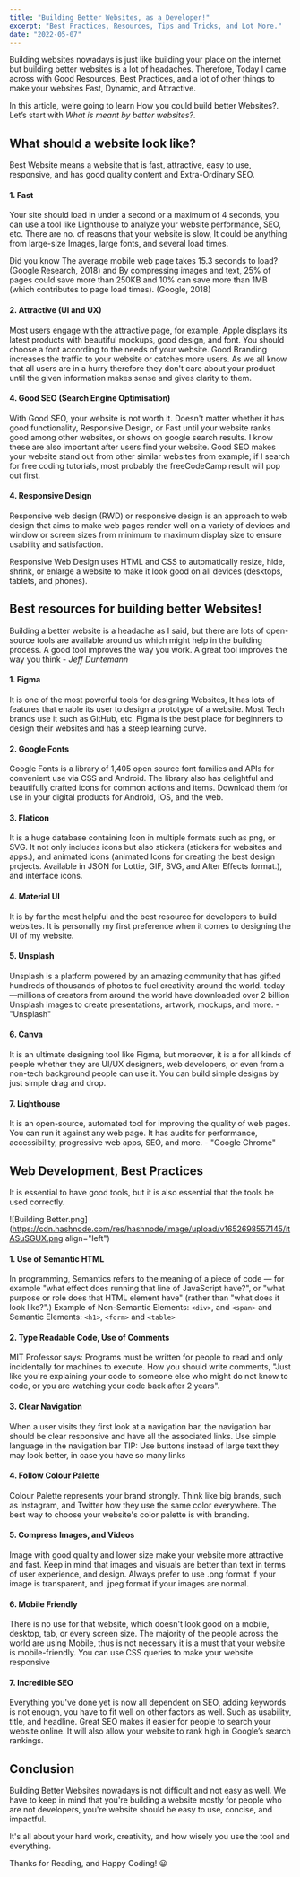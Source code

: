 ```yaml
---
title: "Building Better Websites, as a Developer!"
excerpt: "Best Practices, Resources, Tips and Tricks, and Lot More."
date: "2022-05-07"
---
```

Building websites nowadays is just like building your place on the internet but building better websites is a lot of headaches. Therefore, Today I came across with Good Resources, Best Practices, and a lot of other things to make your websites Fast, Dynamic, and Attractive.

In this article, we’re going to learn How you could build better Websites?. Let’s start with *What is meant by better websites?*.

## What should a website look like?

Best Website means a website that is fast, attractive, easy to use, responsive, and has good quality content and Extra-Ordinary SEO.

#### 1. Fast

Your site should load in under a second or a maximum of 4 seconds, you can use a tool like Lighthouse to analyze your website performance, SEO, etc. There are no. of reasons that your website is slow, It could be anything from large-size Images, large fonts, and several load times.

Did you know The average mobile web page takes 15.3 seconds to load? (Google Research, 2018) and By compressing images and text, 25% of pages could save more than 250KB and 10% can save more than 1MB (which contributes to page load times). (Google, 2018)

#### 2. Attractive (UI and UX)

Most users engage with the attractive page, for example, Apple displays its latest products with beautiful mockups, good design, and font. You should choose a font according to the needs of your website. Good Branding increases the traffic to your website or catches more users. As we all know that all users are in a hurry therefore they don't care about your product until the given information makes sense and gives clarity to them.

#### 4. Good SEO (Search Engine Optimisation)

With Good SEO, your website is not worth it. Doesn't matter whether it has good functionality, Responsive Design, or Fast until your website ranks good among other websites, or shows on google search results. I know these are also important after users find your website. Good SEO makes your website stand out from other similar websites from example; if I search for free coding tutorials, most probably the freeCodeCamp result will pop out first.

#### 4. Responsive Design

Responsive web design (RWD) or responsive design is an approach to web design that aims to make web pages render well on a variety of devices and window or screen sizes from minimum to maximum display size to ensure usability and satisfaction.

Responsive Web Design uses HTML and CSS to automatically resize, hide, shrink, or enlarge a website to make it look good on all devices (desktops, tablets, and phones).


## Best resources for building better Websites!

Building a better website is a headache as I said, but there are lots of open-source tools are available around us which might help in the building process. A good tool improves the way you work. A great tool improves the way you think - *Jeff Duntemann*

#### 1. Figma
It is one of the most powerful tools for designing Websites, It has lots of features that enable its user to design a prototype of a website. Most Tech brands use it such as GitHub, etc. Figma is the best place for beginners to design their websites and has a steep learning curve. 

#### 2. Google Fonts
Google Fonts is a library of 1,405 open source font families and APIs for convenient use via CSS and Android. The library also has delightful and beautifully crafted icons for common actions and items. Download them for use in your digital products for Android, iOS, and the web.

#### 3. Flaticon
It is a huge database containing Icon in multiple formats such as png, or SVG. It not only includes icons but also stickers (stickers for websites and apps.), and animated icons (animated Icons for creating the best design projects. Available in JSON for Lottie, GIF, SVG, and After Effects format.), and interface icons.

#### 4. Material UI
It is by far the most helpful and the best resource for developers to build websites. It is personally my first preference when it comes to designing the UI of my website.

#### 5. Unsplash
Unsplash is a platform powered by an amazing community that has gifted hundreds of thousands of photos to fuel creativity around the world. today—millions of creators from around the world have downloaded over 2 billion Unsplash images to create presentations, artwork, mockups, and more. - "Unsplash"

#### 6. Canva
It is an ultimate designing tool like Figma, but moreover, it is a for all kinds of people whether they are UI/UX designers, web developers, or even from a non-tech background people can use it. You can build simple designs by just simple drag and drop.

#### 7. Lighthouse
It is an open-source, automated tool for improving the quality of web pages. You can run it against any web page. It has audits for performance, accessibility, progressive web apps, SEO, and more. - "Google Chrome"

## Web Development, Best Practices
It is essential to have good tools, but it is also essential that the tools be used correctly.


![Building Better.png](https://cdn.hashnode.com/res/hashnode/image/upload/v1652698557145/itASuSGUX.png align="left")

#### 1. Use of Semantic HTML
In programming, Semantics refers to the meaning of a piece of code — for example "what effect does running that line of JavaScript have?", or "what purpose or role does that HTML element have" (rather than "what does it look like?".) Example of Non-Semantic Elements: `<div>`, and `<span>` and Semantic Elements: `<h1>`, `<form>` and `<table>`

#### 2. Type Readable Code, Use of Comments
MIT Professor says: Programs must be written for people to read and only incidentally for machines to execute. How you should write comments, "Just like you're explaining your code to someone else who might do not know to code, or you are watching your code back after 2 years". 

#### 3. Clear Navigation
When a user visits they first look at a navigation bar, the navigation bar should be clear responsive and have all the associated links. Use simple language in the navigation bar TIP: Use buttons instead of large text they may look better, in case you have so many links

#### 4. Follow Colour Palette
Colour Palette represents your brand strongly. Think like big brands, such as Instagram, and Twitter how they use the same color everywhere. The best way to choose your website's color palette is with branding. 

#### 5. Compress Images, and Videos
Image with good quality and lower size make your website more attractive and fast. Keep in mind that images and visuals are better than text in terms of user experience, and design. Always prefer to use .png format if your image is transparent, and .jpeg format if your images are normal.

#### 6. Mobile Friendly
There is no use for that website, which doesn't look good on a mobile, desktop, tab, or every screen size. The majority of the people across the world are using Mobile, thus is not necessary it is a must that your website is mobile-friendly. You can use CSS queries to make your website responsive

#### 7. Incredible SEO
Everything you've done yet is now all dependent on SEO, adding keywords is not enough, you have to fit well on other factors as well. Such as usability, title, and headline. Great SEO makes it easier for people to search your website online. It will also allow your website to rank high in Google’s search rankings.


## Conclusion
Building Better Websites nowadays is not difficult and not easy as well. We have to keep in mind that you're building a website mostly for people who are not developers, you're website should be easy to use, concise, and impactful.

It's all about your hard work, creativity, and how wisely you use the tool and everything.

Thanks for Reading, and Happy Coding! 😀